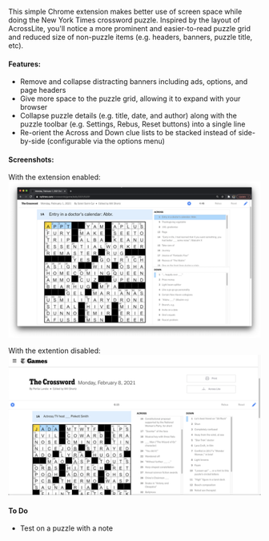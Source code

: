 This simple Chrome extension makes better use of screen space while doing the New York Times crossword puzzle. 
Inspired by the layout of AcrossLite, you'll notice a more prominent and easier-to-read puzzle grid and reduced size of non-puzzle items (e.g. headers, banners, puzzle title, etc). 

#### Features:
+ Remove and collapse distracting banners including ads, options, and page headers
+ Give more space to the puzzle grid, allowing it to expand with your browser
+ Collapse puzzle details (e.g. title, date, and author) along with the puzzle toolbar (e.g. Settings, Rebus, Reset buttons) into a single line
+ Re-orient the Across and Down clue lists to be stacked instead of side-by-side (configurable via the options menu)

#### Screenshots:

With the extension enabled:
![Extension Enabled](screenshots/extension-enabled.png)

With the extention disabled:
![Extension Disabled](screenshots/extension-disabled.png)

#### To Do
+ Test on a puzzle with a note